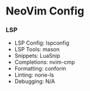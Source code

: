 # NeoVim Config

### LSP

- LSP Config: lspconfig
- LSP Tools: mason
- Snippets: LuaSnip
- Completions: nvim-cmp
- Formatting: conform
- Linting: none-ls
- Debugging: N/A
